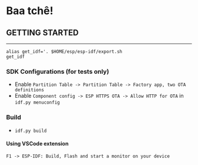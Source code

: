 # Baa tchê!


## GETTING STARTED
-----------------

```shell script
alias get_idf='. $HOME/esp/esp-idf/export.sh
get_idf
```

### SDK Configurations (for tests only)

- Enable `Partition Table -> Partition Table -> Factory app, two OTA definitions`
- Enable `Component config -> ESP HTTPS OTA -> Allow HTTP for OTA` in `idf.py menuconfig`

### Build

- `idf.py build`

#### Using VSCode extension

`F1 -> ESP-IDF: Build, Flash and start a monitor on your device`
